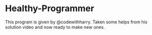 # Healthy-Programmer
This program is given by @codewithharry. Taken some helps from his solution video and now ready to make new ones.
